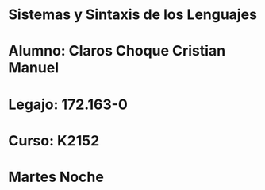 # Sistemas y Sintaxis de los Lenguajes
# Alumno: Claros Choque Cristian Manuel
# Legajo: 172.163-0
# Curso: K2152
# Martes Noche
